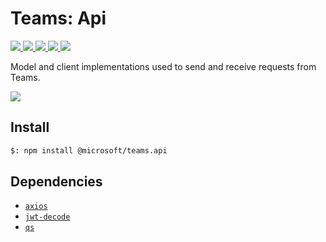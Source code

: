 # Teams: Api

<p>
    <a href="https://www.npmjs.com/package/@microsoft/teams.api" target="_blank">
        <img src="https://img.shields.io/npm/v/@microsoft/teams.api/latest" />
    </a>
    <a href="https://www.npmjs.com/package/@microsoft/teams.api?activeTab=code" target="_blank">
        <img src="https://img.shields.io/bundlephobia/min/@microsoft/teams.api" />
    </a>
    <a href="https://www.npmjs.com/package/@microsoft/teams.api?activeTab=dependencies" target="_blank">
        <img src="https://img.shields.io/librariesio/release/npm/@microsoft/teams.api" />
    </a>
    <a href="https://www.npmjs.com/package/@microsoft/teams.api" target="_blank">
        <img src="https://img.shields.io/npm/dw/@microsoft/teams.api" />
    </a>
    <a href="https://microsoft.github.io/teams-ai" target="_blank">
        <img src="https://img.shields.io/badge/📖 docs-open-blue" />
    </a>
</p>

Model and client implementations used to send and receive requests from Teams.

<a href="https://microsoft.github.io/teams-ai" target="_blank">
    <img src="https://img.shields.io/badge/📖 Getting Started-blue?style=for-the-badge" />
</a>

## Install

```bash
$: npm install @microsoft/teams.api
```

## Dependencies

-   [`axios`](https://www.npmjs.com/package/axios)
-   [`jwt-decode`](https://www.npmjs.com/package/jwt-decode)
-   [`qs`](https://www.npmjs.com/package/qs)
